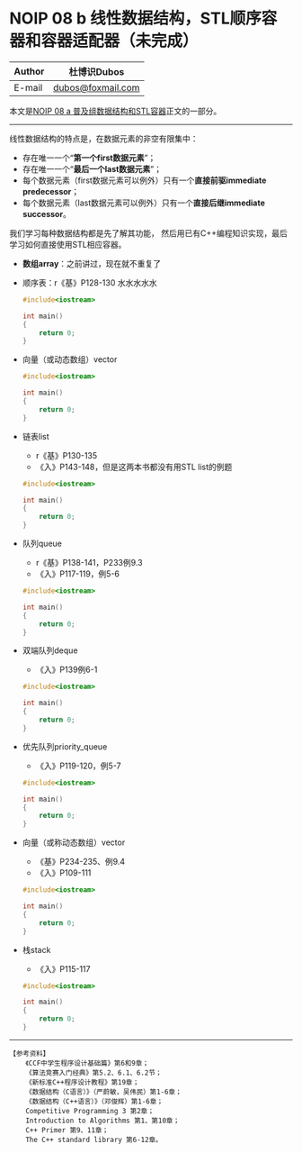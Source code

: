 NOIP 08 b 线性数据结构，STL顺序容器和容器适配器（未完成）  
======

|Author|杜博识Dubos|
|---|---|
|E-mail|dubos@foxmail.com|

本文是[NOIP 08 a 普及组数据结构和STL容器](/NOIP%20Junior/NOIP%2008%20a%20数据结构普及组.md)正文的一部分。  

------  

线性数据结构的特点是，在数据元素的非空有限集中：
* 存在唯一一个“**第一个first数据元素**”；
* 存在唯一一个“**最后一个last数据元素**”；
* 每个数据元素（first数据元素可以例外）只有一个**直接前驱immediate predecessor**；
* 每个数据元素（last数据元素可以例外）只有一个**直接后继immediate successor**。  

我们学习每种数据结构都是先了解其功能， 然后用已有C++编程知识实现，最后学习如何直接使用STL相应容器。

* **数组array**：之前讲过，现在就不重复了
* 顺序表：r《基》P128-130
	水水水水水
	```cpp
	#include<iostream>

	int main() 
	{
		return 0;
	}
	```	

* 向量（或动态数组）vector
	```cpp
	#include<iostream>

	int main() 
	{
		return 0;
	}
	```

* 链表list
	* r《基》P130-135 
	* 《入》P143-148，但是这两本书都没有用STL list的例题
	```cpp
	#include<iostream>

	int main() 
	{
		return 0;
	}
	```
	
* 队列queue
	* r《基》P138-141，P233例9.3
	* 《入》P117-119，例5-6 
	```cpp
	#include<iostream>

	int main() 
	{
		return 0;
	}
	```
	
* 双端队列deque
	* 《入》P139例6-1
	```cpp
	#include<iostream>

	int main() 
	{
		return 0;
	}
	```
	
* 优先队列priority_queue
	* 《入》P119-120，例5-7 
	```cpp
	#include<iostream>

	int main() 
	{
		return 0;
	}
	```
	
* 向量（或称动态数组）vector
	* 《基》P234-235、例9.4
	* 《入》P109-111
	```cpp
	#include<iostream>

	int main() 
	{
		return 0;
	}
	```
	
* 栈stack
	* 《入》P115-117
	```cpp
	#include<iostream>

	int main() 
	{
		return 0;
	}
	```
	
------

	【参考资料】
		《CCF中学生程序设计基础篇》第6和9章；
		《算法竞赛入门经典》第5.2、6.1、6.2节；
		《新标准C++程序设计教程》第19章；
		《数据结构（C语言）》（严蔚敏，吴伟民）第1-6章；
		《数据结构（C++语言）》（邓俊辉）第1-6章；
		Competitive Programming 3 第2章；
		Introduction to Algorithms 第1、第10章；
		C++ Primer 第9、11章；
		The C++ standard library 第6-12章。
